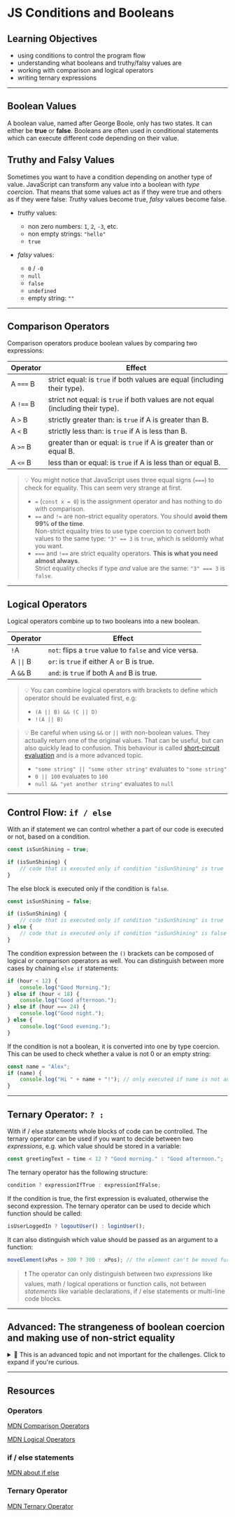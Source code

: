 # JS Conditions and Booleans

## Learning Objectives

-   using conditions to control the program flow
-   understanding what booleans and truthy/falsy values are
-   working with comparison and logical operators
-   writing ternary expressions

---

## Boolean Values

A boolean value, named after George Boole, only has two states. It can either be **true** or
**false**. Booleans are often used in conditional statements which can execute different code
depending on their value.

## Truthy and Falsy Values

Sometimes you want to have a condition depending on another type of value. JavaScript can transform
any value into a boolean with _type coercion_. That means that some values act as if they were true
and others as if they were false: _Truthy_ values become true, _falsy_ values become false.

-   _truthy_ values:

    -   non zero numbers: `1`, `2`, `-3`, etc.
    -   non empty strings: `"hello"`
    -   `true`

-   _falsy_ values:
    -   `0` / `-0`
    -   `null`
    -   `false`
    -   `undefined`
    -   empty string: `""`

---

## Comparison Operators

Comparison operators produce boolean values by comparing two expressions:

| Operator  | Effect                                                                           |
| --------- | -------------------------------------------------------------------------------- |
| A `===` B | strict equal: is `true` if both values are equal (including their type).         |
| A `!==` B | strict not equal: is `true` if both values are not equal (including their type). |
| A `>` B   | strictly greater than: is `true` if A is greater than B.                         |
| A `<` B   | strictly less than: is `true` if A is less than B.                               |
| A `>=` B  | greater than or equal: is `true` if A is greater than or equal B.                |
| A `<=` B  | less than or equal: is `true` if A is less than or equal B.                      |

> 💡 You might notice that JavaScript uses three equal signs (`===`) to check for equality. This can
> seem very strange at first.
>
> -   `=` (`const x = 0`) is the assignment operator and has nothing to do with comparison.
> -   `==` and `!=` are non-strict equality operators. You should **avoid them 99% of the time**.  
>     Non-strict equality tries to use type coercion to convert both values to the same type:
>     `"3" == 3` is `true`, which is seldomly what you want.
> -   `===` and `!==` are strict equality operators. **This is what you need almost always**.  
>     Strict equality checks if type _and_ value are the same: `"3" === 3` is `false`.

---

## Logical Operators

Logical operators combine up to two booleans into a new boolean.

| Operator                      | Effect                                                 |
| ----------------------------- | ------------------------------------------------------ |
| `!`A                          | `not`: flips a `true` value to `false` and vice versa. |
| A <code>&#124;&#124;</code> B | `or`: is `true` if either A `or` B is true.            |
| A `&&` B                      | `and`: is `true` if both A `and` B is true.            |

> 💡 You can combine logical operators with brackets to define which operator should be evaluated
> first, e.g:
>
> -   `(A || B) && (C || D)`
> -   `!(A || B)`

> 💡 Be careful when using `&&` or `||` with non-boolean values. They actually return one of the
> original values. That can be useful, but can also quickly lead to confusion. This behaviour is
> called
> [short-circuit evaluation](https://developer.mozilla.org/en-US/docs/Web/JavaScript/Reference/Operators/Logical_AND#short-circuit_evaluation)
> and is a more advanced topic.
>
> -   `"some string" || "some other string"` evaluates to `"some string"`
> -   `0 || 100` evaluates to `100`
> -   `null && "yet another string"` evaluates to `null`

---

## Control Flow: `if / else`

With an if statement we can control whether a part of our code is executed or not, based on a
condition.

```js
const isSunShining = true;

if (isSunShining) {
	// code that is executed only if condition "isSunShining" is true
}
```

The else block is executed only if the condition is `false`.

```js
const isSunShining = false;

if (isSunShining) {
	// code that is executed only if condition "isSunShining" is true
} else {
	// code that is executed only if condition "isSunShining" is false
}
```

The condition expression between the `()` brackets can be composed of logical or comparison
operators as well. You can distinguish between more cases by chaining `else if` statements:

```js
if (hour < 12) {
	console.log("Good Morning.");
} else if (hour < 18) {
	console.log("Good afternoon.");
} else if (hour === 24) {
	console.log("Good night.");
} else {
	console.log("Good evening.");
}
```

If the condition is not a boolean, it is converted into one by type coercion. This can be used to
check whether a value is not 0 or an empty string:

```js
const name = "Alex";
if (name) {
	console.log("Hi " + name + "!"); // only executed if name is not an empty string
}
```

---

## Ternary Operator: `? :`

With if / else statements whole blocks of code can be controlled. The ternary operator can be used
if you want to decide between two _expressions_, e.g. which value should be stored in a variable:

```js
const greetingText = time < 12 ? "Good morning." : "Good afternoon.";
```

The ternary operator has the following structure:

```js
condition ? expressionIfTrue : expressionIfFalse;
```

If the condition is true, the first expression is evaluated, otherwise the second expression. The
ternary operator can be used to decide which function should be called:

```js
isUserLoggedIn ? logoutUser() : loginUser();
```

It can also distinguish which value should be passed as an argument to a function:

```js
moveElement(xPos > 300 ? 300 : xPos); // the element can't be moved further than 300.
```

> ❗️ The operator can only distinguish between two _expressions_ like values, math / logical
> operations or function calls, not between _statements_ like variable declarations, if / else
> statements or multi-line code blocks.

---

## Advanced: The strangeness of boolean coercion and making use of non-strict equality

<details>
<summary>🫣 This is an advanced topic and not important for the challenges. Click to expand if you're curious.</summary>

Assume you want to check if a variable has a useful value for us to work with. `if(variable)` does
in fact not check if `variable` is defined but rather if it is truthy. Take a look at these
examples:

-   `if(undefined)` → falsy, won't execute
-   `if(null)` → falsy, won't execute
-   `if("")` → falsy, won't execute, but might still be a useful variable  
    (e.g. when user clears an input field)
-   `if(0)` → falsy, won't execute, but might still be a useful variable  
    (e.g. when user wants to set the volume to `0`)
-   `if(" ")` → truthy, will execute
-   `if(-1)` → truthy, will execute

It's useful to define a variable as not having a value when it's `undefined` or `null`. We can check
for that like this:

```js
if (variable != null) {
	console.log('This will be logged even if variable is 0 or ""');
}
```

This is one of the rare valid use cases for non-strict comparison (`!=` instead of `!==`).

JavaScript tries to coerce the compared values into the same type. And just like `"3" == 3` is
`true`, `undefined == null` is also `true`. This also works with `!=` instead of `==`.

> ⚠️ Remember that this is an exception for using non-strict equality. **Strict equality should
> otherwise always be preferred.**

</details>

---

## Resources

### Operators

[MDN Comparison Operators](https://developer.mozilla.org/en-US/docs/Web/JavaScript/Guide/Expressions_and_Operators#comparison_operators)

[MDN Logical Operators](https://developer.mozilla.org/en-US/docs/Web/JavaScript/Guide/Expressions_and_Operators#logical_operators)

### if / else statements

[MDN about if else](https://developer.mozilla.org/en-US/docs/Web/JavaScript/Reference/Statements/if...else)

### Ternary Operator

[MDN Ternary Operator](https://developer.mozilla.org/en-US/docs/Web/JavaScript/Reference/Operators/Conditional_Operator)
